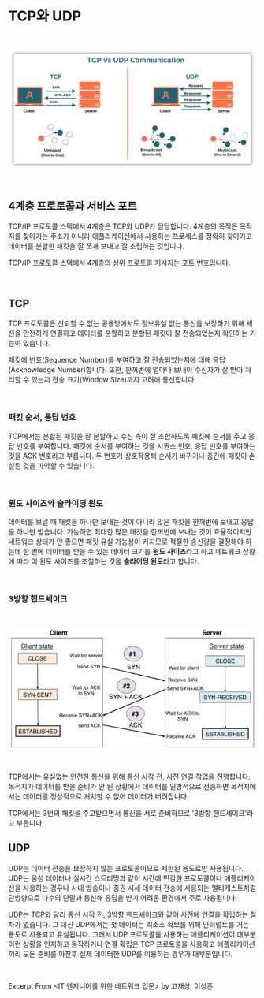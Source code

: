 # TCP와 UDP

&nbsp;

<img src="../images/tcp-udp.png" alt="tcp-udp" width="500" style="margin-left: auto; margin-right: auto; display: block;"/>

&nbsp;

## 4계층 프로토콜과 서비스 포트

TCP/IP 프로토콜 스택에서 4계층은 TCP와 UDP가 담당합니다. 4계층의 목적은 목적지를 찾아가는 주소가 아니라 애플리케이션에서 사용하는 프로세스를 정확히 찾아가고 데이터를 분할한 패킷을 잘 쪼개 보내고 잘 조립하는 것입니다.

TCP/IP 프로토콜 스택에서 4계층의 상위 프로토콜 지시자는 포트 번호입니다. 

&nbsp;

## TCP

TCP 프로토콜은 신뢰할 수 없는 공용망에서도 정보유실 없는 통신을 보장하기 위해 세션을 안전하게 연결하고 데이터를 분할하고 분할된 패킷이 잘 전송되었는지 확인하는 기능이 있습니다.

패킷에 번호(Sequence Number)를 부여하고 잘 전송되었는지에 대해 응답(Acknowledge Number)합니다. 또한, 한꺼번에 얼마나 보내야 수신자가 잘 받아 처리할 수 있는지 전송 크기(Window Size)까지 고려해 통신합니다.

&nbsp;

### 패킷 순서, 응답 번호

TCP에서는 분할된 패킷을 잘 분할하고 수신 측이 잘 조합하도록 패킷에 순서를 주고 응답 번호를 부여합니다. 패킷에 순서를 부여하는 것을 시퀀스 번호, 응답 번호를 부여하는 것을 ACK 번호라고 부릅니다. 두 번호가 상호작용해 순서가 바뀌거나 중간에 패킷이 손실된 것을 파악할 수 있습니다.

&nbsp;

### 윈도 사이즈와 슬라이딩 윈도

데이터를 보낼 때 패킷을 하나만 보내는 것이 아니라 많은 패킷을 한꺼번에 보내고 응답을 하나만 받습니다. 가능하면 최대한 많은 패킷을 한꺼번에 보내는 것이 효율적이지만 네트워크 상태가 안 좋으면 패킷 유실 가능성이 커지므로 적절한 송신량을 결정해야 하는데 한 번에 데이터를 받을 수 있는 데이터 크기를 **윈도 사이즈**라고 하고 네트워크 상황에 따라 이 윈도 사이즈를 조절하는 것을 **슬라이딩 윈도**라고 합니다.

&nbsp;

### 3방향 핸드셰이크

&nbsp;

<img src="../images/tcp.png" alt="tcp" width="500" style="margin-left: auto; margin-right: auto; display: block;"/>

&nbsp;

TCP에서는 유실없는 안전한 통신을 위해 통신 시작 전, 사전 연결 작업을 진행합니다. 목적지가 데이터를 받을 준비가 안 된 상황에서 데이터를 일방적으로 전송하면 목적지에서는 데이터를 정상적으로 처치할 수 없어 데이터가 버려집니다.

TCP에서는 3번의 패킷을 주고받으면서 통신을 서로 준비하므로 '3방향 핸드셰이크'라고 부릅니다.

## UDP

UDP는 데이터 전송을 보장하지 않는 프로토콜이므로 제한된 용도로만 사용됩니다. UDP는 음성 데이터나 실시간 스트리밍과 같이 시간에 민감한 프로토콜이나 애플리케이션을 사용하는 경우나 사내 방송이나 증권 시세 데이터 전송에 사용되는 멀티캐스트처럼 단방향으로 다수의 단말과 통신해 응답을 받기 어려운 환경에서 주로 사용됩니다.

UDP는 TCP와 달리 통신 시작 전, 3방향 핸드셰이크와 같이 사전에 연결을 확립하는 절차가 없습니다. 그 대신 UDP에서는 첫 데이터는 리소스 확보를 위해 인터럽트를 거는 용도로 사용되고 유실됩니다. 그래서 UDP 프로토콜을 사용하는 애플리케이션이 대부분 이런 상황을 인지하고 동작하거나 연결 확립은 TCP 프로토콜을 사용하고 애플리케이션끼리 모든 준비를 마친후 실제 데이터한 UDP를 이용하는 경우가 대부분입니다.

&nbsp;

Excerpt From <IT 엔지니어를 위한 네트워크 입문> by 고재성, 이상훈